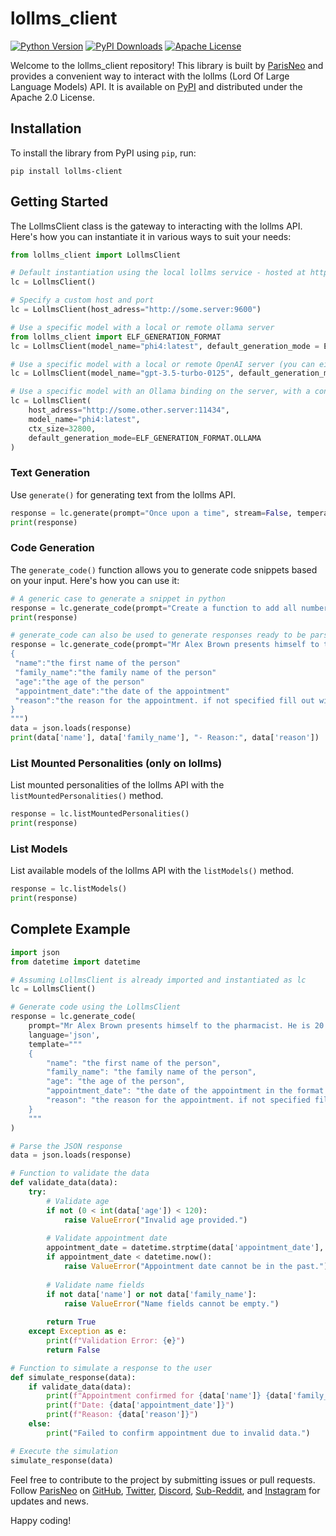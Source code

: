 # lollms_client

[![Python Version](https://img.shields.io/pypi/pyversions/lollms-client)](https://pypi.org/project/lollms-client/) [![PyPI Downloads](https://img.shields.io/pypi/dw/lollms-client)](https://pypi.org/project/lollms-client/) [![Apache License](https://img.shields.io/apache/2.0)](https://www.apache.org/licenses/LICENSE-2.0)

Welcome to the lollms_client repository! This library is built by [ParisNeo](https://github.com/ParisNeo) and provides a convenient way to interact with the lollms (Lord Of Large Language Models) API. It is available on [PyPI](https://pypi.org/project/lollms-client/) and distributed under the Apache 2.0 License.

## Installation

To install the library from PyPI using `pip`, run:

```
pip install lollms-client
``` 

## Getting Started

The LollmsClient class is the gateway to interacting with the lollms API. Here's how you can instantiate it in various ways to suit your needs:

```python
from lollms_client import LollmsClient

# Default instantiation using the local lollms service - hosted at http://localhost:9600
lc = LollmsClient()

# Specify a custom host and port
lc = LollmsClient(host_adress="http://some.server:9600")

# Use a specific model with a local or remote ollama server
from lollms_client import ELF_GENERATION_FORMAT
lc = LollmsClient(model_name="phi4:latest", default_generation_mode = ELF_GENERATION_FORMAT.OLLAMA)

# Use a specific model with a local or remote OpenAI server (you can either set your key as an environment variable or pass it here)
lc = LollmsClient(model_name="gpt-3.5-turbo-0125", default_generation_mode = ELF_GENERATION_FORMAT.OPENAI)

# Use a specific model with an Ollama binding on the server, with a context size of 32800
lc = LollmsClient(
    host_adress="http://some.other.server:11434",
    model_name="phi4:latest",
    ctx_size=32800,
    default_generation_mode=ELF_GENERATION_FORMAT.OLLAMA
)
```

### Text Generation

Use `generate()` for generating text from the lollms API.

```python
response = lc.generate(prompt="Once upon a time", stream=False, temperature=0.5)
print(response)
```

### Code Generation

The `generate_code()` function allows you to generate code snippets based on your input. Here's how you can use it:

```python
# A generic case to generate a snippet in python
response = lc.generate_code(prompt="Create a function to add all numbers of a list", language='python')
print(response)

# generate_code can also be used to generate responses ready to be parsed - with json or yaml for instance
response = lc.generate_code(prompt="Mr Alex Brown presents himself to the pharmacist. He is 20 years old and seeks an appointment for the 12th of October. Fill out his application.", language='json', template="""
{
 "name":"the first name of the person"
 "family_name":"the family name of the person"
 "age":"the age of the person"
 "appointment_date":"the date of the appointment"
 "reason":"the reason for the appointment. if not specified fill out with 'N/A'"
}
""")
data = json.loads(response)
print(data['name'], data['family_name'], "- Reason:", data['reason'])
```


### List Mounted Personalities (only on lollms)

List mounted personalities of the lollms API with the `listMountedPersonalities()` method.

```python
response = lc.listMountedPersonalities()
print(response)
```

### List Models

List available models of the lollms API with the `listModels()` method.

```python
response = lc.listModels()
print(response)
```

## Complete Example

```python
import json
from datetime import datetime

# Assuming LollmsClient is already imported and instantiated as lc
lc = LollmsClient()

# Generate code using the LollmsClient
response = lc.generate_code(
    prompt="Mr Alex Brown presents himself to the pharmacist. He is 20 years old and seeks an appointment for the 12th of October. Fill out his application.",
    language='json',
    template="""
    {
        "name": "the first name of the person",
        "family_name": "the family name of the person",
        "age": "the age of the person",
        "appointment_date": "the date of the appointment in the format DD/MM/YYYY",
        "reason": "the reason for the appointment. if not specified fill out with 'N/A'"
    }
    """
)

# Parse the JSON response
data = json.loads(response)

# Function to validate the data
def validate_data(data):
    try:
        # Validate age
        if not (0 < int(data['age']) < 120):
            raise ValueError("Invalid age provided.")
        
        # Validate appointment date
        appointment_date = datetime.strptime(data['appointment_date'], '%d/%m/%Y')
        if appointment_date < datetime.now():
            raise ValueError("Appointment date cannot be in the past.")
        
        # Validate name fields
        if not data['name'] or not data['family_name']:
            raise ValueError("Name fields cannot be empty.")
        
        return True
    except Exception as e:
        print(f"Validation Error: {e}")
        return False

# Function to simulate a response to the user
def simulate_response(data):
    if validate_data(data):
        print(f"Appointment confirmed for {data['name']} {data['family_name']}.")
        print(f"Date: {data['appointment_date']}")
        print(f"Reason: {data['reason']}")
    else:
        print("Failed to confirm appointment due to invalid data.")

# Execute the simulation
simulate_response(data)
```

Feel free to contribute to the project by submitting issues or pull requests. Follow [ParisNeo](https://github.com/ParisNeo) on [GitHub](https://github.com/ParisNeo), [Twitter](https://twitter.com/ParisNeo_AI), [Discord](https://discord.gg/BDxacQmv), [Sub-Reddit](r/lollms), and [Instagram](https://www.instagram.com/spacenerduino/) for updates and news.

Happy coding!
